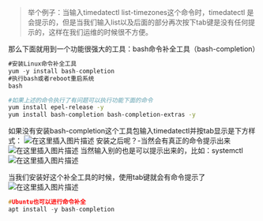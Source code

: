 


> 举个例子：当输入timedatectl list-timezones这个命令时，timedatectl 是会提示的，但是当我们输入list以及后面的部分再次按下tab键是没有任何提示的，这样在我们运维的时候很不方便。
> 
那么下面就用到一个功能很强大的工具：bash命令补全工具（bash-completion）

```java
#安装Linux命令补全工具
yum -y install bash-completion
#执行bash或者reboot重启系统
bash
```

```bash
#如果上述的命令执行了有问题可以执行功能下面的命令
yum install epel-release -y
yum install bash-completion bash-completion-extras -y 
```
如果没有安装bash-completion这个工具包输入timedatectl并按tab显示是下方样式：
![在这里插入图片描述](https://img-blog.csdnimg.cn/f201e8efbf644054a4529b7ffad693ed.png)
安装之后呢？-当然会有真正的命令提示出来
![在这里插入图片描述](https://img-blog.csdnimg.cn/721ea15f2e14414e8707156dec783fcb.png)
当然输入别的也是可以提示出来的，比如：systemctl
![在这里插入图片描述](https://img-blog.csdnimg.cn/fa09c82160db49778638d5bccd350cb9.png?x-oss-process=image/watermark,type_d3F5LXplbmhlaQ,shadow_50,text_Q1NETiBAWGluZ1l1eXVfQ29kZXI=,size_20,color_FFFFFF,t_70,g_se,x_16)


当我们安装好这个补全工具的时候，使用tab键就会有命令提示了
![在这里插入图片描述](https://img-blog.csdnimg.cn/ea0bbbcd39e2481a8b9f25a5592ba87e.png)

```c
#Ubuntu也可以进行命令补全
apt install -y bash-completion
```
